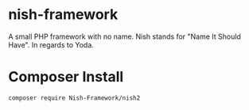 # nish-framework
A small PHP framework with no name. Nish stands for "Name It Should Have". In regards to Yoda.

# Composer Install

```
composer require Nish-Framework/nish2
```
